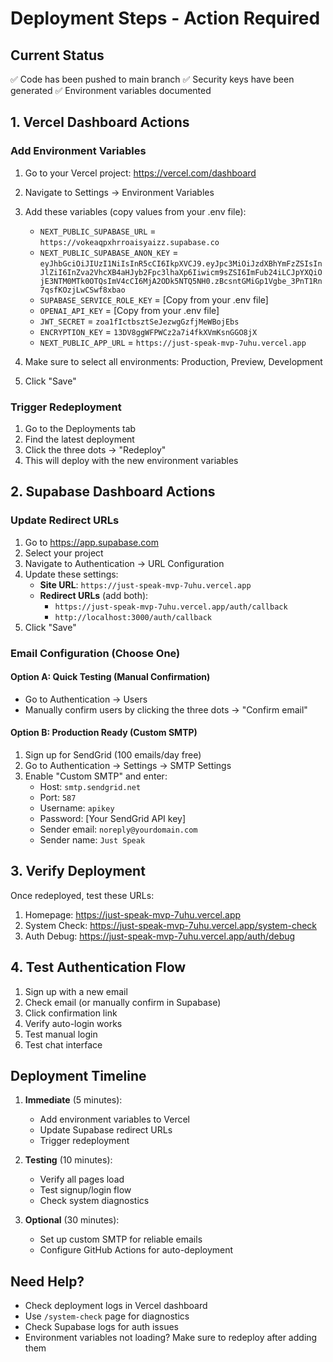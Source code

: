 # Deployment Steps - Action Required

## Current Status

✅ Code has been pushed to main branch
✅ Security keys have been generated
✅ Environment variables documented

## 1. Vercel Dashboard Actions

### Add Environment Variables

1. Go to your Vercel project: https://vercel.com/dashboard
2. Navigate to Settings → Environment Variables
3. Add these variables (copy values from your .env file):
   - `NEXT_PUBLIC_SUPABASE_URL` = `https://vokeaqpxhrroaisyaizz.supabase.co`
   - `NEXT_PUBLIC_SUPABASE_ANON_KEY` = `eyJhbGciOiJIUzI1NiIsInR5cCI6IkpXVCJ9.eyJpc3MiOiJzdXBhYmFzZSIsInJlZiI6InZva2VhcXB4aHJyb2Fpc3lhaXp6Iiwicm9sZSI6ImFub24iLCJpYXQiOjE3NTM0MTk0OTQsImV4cCI6MjA2ODk5NTQ5NH0.zBcsntGMiGp1Vgbe_3PnT1Rn7qsfKOzjLwCSwf8xbao`
   - `SUPABASE_SERVICE_ROLE_KEY` = [Copy from your .env file]
   - `OPENAI_API_KEY` = [Copy from your .env file]
   - `JWT_SECRET` = `zoa1fIctbsztSeJezwgGzfjMeWBojEbs`
   - `ENCRYPTION_KEY` = `13DV8ggWFPWCz2a7i4fkXVmKsnGGO8jX`
   - `NEXT_PUBLIC_APP_URL` = `https://just-speak-mvp-7uhu.vercel.app`

4. Make sure to select all environments: Production, Preview, Development
5. Click "Save"

### Trigger Redeployment

1. Go to the Deployments tab
2. Find the latest deployment
3. Click the three dots → "Redeploy"
4. This will deploy with the new environment variables

## 2. Supabase Dashboard Actions

### Update Redirect URLs

1. Go to https://app.supabase.com
2. Select your project
3. Navigate to Authentication → URL Configuration
4. Update these settings:
   - **Site URL**: `https://just-speak-mvp-7uhu.vercel.app`
   - **Redirect URLs** (add both):
     - `https://just-speak-mvp-7uhu.vercel.app/auth/callback`
     - `http://localhost:3000/auth/callback`
5. Click "Save"

### Email Configuration (Choose One)

#### Option A: Quick Testing (Manual Confirmation)

- Go to Authentication → Users
- Manually confirm users by clicking the three dots → "Confirm email"

#### Option B: Production Ready (Custom SMTP)

1. Sign up for SendGrid (100 emails/day free)
2. Go to Authentication → Settings → SMTP Settings
3. Enable "Custom SMTP" and enter:
   - Host: `smtp.sendgrid.net`
   - Port: `587`
   - Username: `apikey`
   - Password: [Your SendGrid API key]
   - Sender email: `noreply@yourdomain.com`
   - Sender name: `Just Speak`

## 3. Verify Deployment

Once redeployed, test these URLs:

1. Homepage: https://just-speak-mvp-7uhu.vercel.app
2. System Check: https://just-speak-mvp-7uhu.vercel.app/system-check
3. Auth Debug: https://just-speak-mvp-7uhu.vercel.app/auth/debug

## 4. Test Authentication Flow

1. Sign up with a new email
2. Check email (or manually confirm in Supabase)
3. Click confirmation link
4. Verify auto-login works
5. Test manual login
6. Test chat interface

## Deployment Timeline

1. **Immediate** (5 minutes):
   - Add environment variables to Vercel
   - Update Supabase redirect URLs
   - Trigger redeployment

2. **Testing** (10 minutes):
   - Verify all pages load
   - Test signup/login flow
   - Check system diagnostics

3. **Optional** (30 minutes):
   - Set up custom SMTP for reliable emails
   - Configure GitHub Actions for auto-deployment

## Need Help?

- Check deployment logs in Vercel dashboard
- Use `/system-check` page for diagnostics
- Check Supabase logs for auth issues
- Environment variables not loading? Make sure to redeploy after adding them
